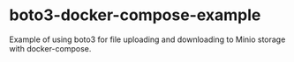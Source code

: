 # boto3-docker-compose-example
Example of using boto3 for file uploading and downloading to Minio storage with docker-compose.
